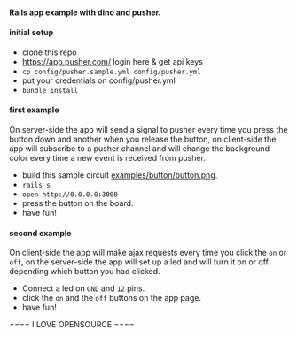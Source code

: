 #### Rails app example with dino and pusher.

#### initial setup
* clone this repo
* https://app.pusher.com/  login here & get api keys
* `cp config/pusher.sample.yml config/pusher.yml`
* put your credentials on config/pusher.yml
* `bundle install`

#### first example
On server-side the app will send a signal to pusher every time you press the button down and another when you release the button, on client-side the app will subscribe to a pusher channel and will change the background color every time a new event is received from pusher.

* build this sample circuit [examples/button/button.png](https://raw.github.com/austinbv/dino/master/examples/button/button.png).
* `rails s`
* `open http://0.0.0.0:3000`
* press the button on the board.
* have fun!

#### second example
On client-side the app will make ajax requests every time you click the `on` or `off`, on the server-side the app will set up a led and will turn it on or off depending which button you had clicked.

* Connect a led on `GND` and `12` pins.
* click the `on` and the `off` buttons on the app page.
* have fun!


==== I LOVE OPENSOURCE  ====
